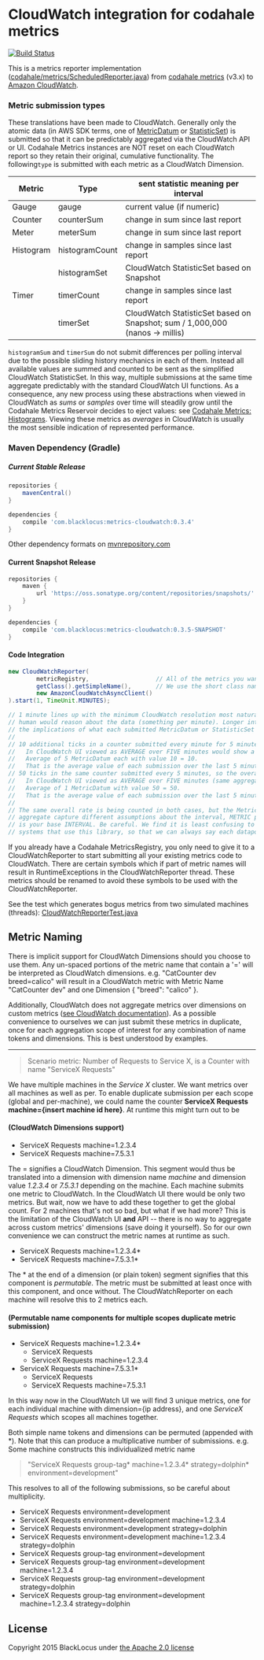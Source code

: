 CloudWatch integration for codahale metrics
===========================================

[![Build Status](https://travis-ci.org/blacklocus/metrics-cloudwatch.svg)](https://travis-ci.org/blacklocus/metrics-cloudwatch)

This is a metrics reporter implementation
([codahale/metrics/ScheduledReporter.java](https://github.com/codahale/metrics/blob/master/metrics-core/src/main/java/com/codahale/metrics/ScheduledReporter.java))
from [codahale metrics](http://metrics.codahale.com/) (v3.x) to [Amazon CloudWatch](http://aws.amazon.com/cloudwatch/).


### Metric submission types ###

These translations have been made to CloudWatch. Generally only the atomic data (in AWS SDK terms, one of
[MetricDatum](http://docs.aws.amazon.com/AWSJavaSDK/latest/javadoc/com/amazonaws/services/cloudwatch/model/MetricDatum.html) or
[StatisticSet](http://docs.aws.amazon.com/AWSJavaSDK/latest/javadoc/com/amazonaws/services/cloudwatch/model/StatisticSet.html))
is submitted so that it can be predictably aggregated via the CloudWatch API or UI. Codahale Metrics instances are NOT
reset on
each CloudWatch report so they retain their original, cumulative functionality. The following`type` is submitted with
each metric as a CloudWatch Dimension.

| Metric    | Type           | sent statistic meaning per interval                                                     |
| --------- | -------------- | --------------------------------------------------------------------------------------- |
| Gauge     | gauge          | current value (if numeric)                                                              |
| Counter   | counterSum     | change in sum since last report                                                         |
| Meter     | meterSum       | change in sum since last report                                                         |
| Histogram | histogramCount | change in samples since last report                                                     |
|           | histogramSet   | CloudWatch StatisticSet based on Snapshot                                               |
| Timer     | timerCount     | change in samples since last report                                                     |
|           | timerSet       | CloudWatch StatisticSet based on Snapshot; sum / 1,000,000 (nanos -> millis)            |

`histogramSum` and `timerSum` do not submit differences per polling interval due to the possible sliding history
mechanics in each of them. Instead all available values are summed and counted to be sent as the simplified CloudWatch
StatisticSet. In this way, multiple submissions at the same time aggregate predictably with the standard CloudWatch UI
functions. As a consequence, any new process using these abstractions when viewed in CloudWatch as *sums* or *samples*
over time will steadily grow until the Codahale Metrics Reservoir decides to eject values: see
[Codahale Metrics: Histograms](http://metrics.codahale.com/manual/core/#histograms). Viewing these metrics as
*averages* in CloudWatch is usually the most sensible indication of represented performance.



### Maven Dependency (Gradle) ###

##### Current Stable Release #####

```gradle
repositories {
    mavenCentral()
}

dependencies {
    compile 'com.blacklocus:metrics-cloudwatch:0.3.4'
}
```

Other dependency formats on [mvnrepository.com](http://mvnrepository.com/artifact/com.blacklocus/metrics-cloudwatch/0.3.4)

#### Current Snapshot Release ####

```gradle
repositories {
    maven {
        url 'https://oss.sonatype.org/content/repositories/snapshots/'
    }
}

dependencies {
    compile 'com.blacklocus:metrics-cloudwatch:0.3.5-SNAPSHOT'
}
```


#### Code Integration ####

```java
new CloudWatchReporter(
        metricRegistry,                   // All of the metrics you want reported
        getClass().getSimpleName(),       // We use the short class name as the CloudWatch namespace
        new AmazonCloudWatchAsyncClient()
).start(1, TimeUnit.MINUTES);

// 1 minute lines up with the minimum CloudWatch resolution most naturally, and also lines up with the way a
// human would reason about the data (something per minute). Longer intervals could be used, but consider
// the implications of what each submitted MetricDatum or StatisticSet then represents, e.g.
//
// 10 additional ticks in a counter submitted every minute for 5 minutes.
//   In CloudWatch UI viewed as AVERAGE over FIVE minutes would show a line at 10.
//   Average of 5 MetricDatum each with value 10 = 10.
//   That is the average value of each submission over the last 5 minutes. Every datum was 10.
// 50 ticks in the same counter submitted every 5 minutes, so the overall rate is the same.
//   In CloudWatch UI viewed as AVERAGE over FIVE minutes (same aggregation as before) shows a line at 50.
//   Average of 1 MetricDatum with value 50 = 50.
//   That is the average value of each submission over the last 5 minutes. The one datum was 50.
//
// The same overall rate is being counted in both cases, but the MetricDatum that CloudWatch is given to
// aggregate capture different assumptions about the interval, METRIC per INTERVAL. The submission interval
// is your base INTERVAL. Be careful. We find it is least confusing to always send every minute in all
// systems that use this library, so that we can always say each datapoint represents "1 minute".
```

If you already have a Codahale MetricsRegistry, you only need to give it to a CloudWatchReporter to start submitting
all your existing metrics code to CloudWatch. There are certain symbols which if part of metric names will result
in RuntimeExceptions in the CloudWatchReporter thread. These metrics should be renamed to avoid these symbols
to be used with the CloudWatchReporter.

See the test which generates bogus metrics from two simulated machines (threads):
[CloudWatchReporterTest.java](https://github.com/blacklocus/metrics-cloudwatch/blob/master/src/test/java/com/blacklocus/metrics/CloudWatchReporterTest.java)



Metric Naming
-------------

There is implicit support for CloudWatch Dimensions should you choose to use them. Any un-spaced portions of the metric
name that contain a '=' will be interpreted as CloudWatch dimensions. e.g. "CatCounter dev breed=calico" will result
in a CloudWatch metric with Metric Name "CatCounter dev" and one Dimension  { "breed": "calico" }.

Additionally, CloudWatch does not aggregate metrics over dimensions on custom metrics
([see CloudWatch documentation](http://docs.aws.amazon.com/AmazonCloudWatch/latest/DeveloperGuide/cloudwatch_concepts.html#Dimension)).
As a possible convenience to ourselves we can just submit these metrics in duplicate, once for each aggregation scope of interest for any combination of name tokens and dimensions. This is best understood by examples.

----------------

> Scenario metric: Number of Requests to Service X, is a Counter with name "ServiceX Requests"

We have multiple machines in the *Service X* cluster. We want metrics over all machines as well as per. To enable
duplicate submission per each scope (global and per-machine), we could name the counter
**ServiceX Requests machine={insert machine id here}**. At runtime this might turn out to be

#### (CloudWatch Dimensions support) ####

  - ServiceX Requests machine=1.2.3.4
  - ServiceX Requests machine=7.5.3.1

The = signifies a CloudWatch Dimension. This segment would thus be translated into a dimension with dimension
name *machine* and dimension value *1.2.3.4* or *7.5.3.1* depending on the machine. Each machine submits one metric to
CloudWatch. In the CloudWatch UI there would be only two metrics. But wait, now we have to add these together to get
the global count. For 2 machines that's not so bad, but what if we had more? This is the limitation of the CloudWatch UI
**and** API -- there is no way to aggregate across custom metrics' dimensions (save doing it yourself). So for our
own convenience we can construct the metric names at runtime as such.

  - ServiceX Requests machine=1.2.3.4*
  - ServiceX Requests machine=7.5.3.1*

The * at the end of a dimension (or plain token) segment signifies that this component is *permutable*. The metric must be
submitted at least once with this component, and once without. The CloudWatchReporter on each machine will resolve this
to 2 metrics each.

#### (Permutable name components for multiple scopes duplicate metric submission) ####

  - ServiceX Requests machine=1.2.3.4*
    * ServiceX Requests
    * ServiceX Requests machine=1.2.3.4
  - ServiceX Requests machine=7.5.3.1*
    * ServiceX Requests
    * ServiceX Requests machine=7.5.3.1

In this way now in the CloudWatch UI we will find 3 unique metrics, one for each individual machine with dimension={ip
address}, and one *ServiceX Requests* which scopes all machines together.

Both simple name tokens and dimensions can be permuted (appended with *). Note that this can produce a multiplicative
number of submissions. e.g. Some machine constructs this individualized metric name

> "ServiceX Requests group-tag* machine=1.2.3.4* strategy=dolphin* environment=development"

This resolves to all of the following submissions, so be careful about multiplicity.

  - ServiceX Requests environment=development
  - ServiceX Requests environment=development machine=1.2.3.4
  - ServiceX Requests environment=development strategy=dolphin
  - ServiceX Requests environment=development machine=1.2.3.4 strategy=dolphin
  - ServiceX Requests group-tag environment=development
  - ServiceX Requests group-tag environment=development machine=1.2.3.4
  - ServiceX Requests group-tag environment=development strategy=dolphin
  - ServiceX Requests group-tag environment=development machine=1.2.3.4 strategy=dolphin



License
-------

Copyright 2015 BlackLocus under [the Apache 2.0 license](LICENSE)

